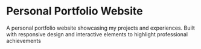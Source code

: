 # Personal Portfolio Website 
A personal portfolio website showcasing my projects and experiences. Built with responsive design and interactive elements to highlight professional achievements
